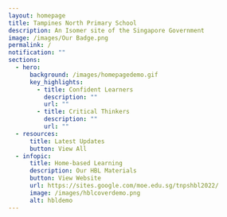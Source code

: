 ```yaml
---
layout: homepage
title: Tampines North Primary School
description: An Isomer site of the Singapore Government
image: /images/Our Badge.png
permalink: /
notification: ""
sections:
  - hero:
      background: /images/homepagedemo.gif
      key_highlights:
        - title: Confident Learners
          description: ""
          url: ""
        - title: Critical Thinkers
          description: ""
          url: ""
  - resources:
      title: Latest Updates
      button: View All
  - infopic:
      title: Home-based Learning
      description: Our HBL Materials
      button: View Website
      url: https://sites.google.com/moe.edu.sg/tnpshbl2022/
      image: /images/hblcoverdemo.png
      alt: hbldemo
---
```

